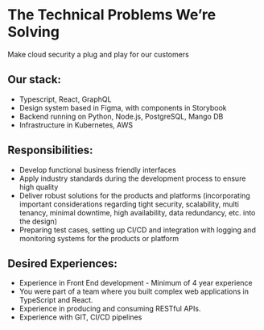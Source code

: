 # The Technical Problems We’re Solving
Make cloud security a plug and play for our customers

## Our stack:
* Typescript, React, GraphQL
* Design system based in Figma, with components in Storybook
* Backend running on Python, Node.js, PostgreSQL, Mango DB
* Infrastructure in Kubernetes, AWS

## Responsibilities:
* Develop functional business friendly interfaces
* Apply industry standards during the development process to ensure high quality
* Deliver robust solutions for the products and platforms (incorporating important considerations regarding tight security, scalability, multi tenancy, minimal downtime, high availability, data redundancy, etc. into the design)
* Preparing test cases, setting up CI/CD and integration with logging and monitoring systems for the products or platform


## Desired Experiences:
* Experience in Front End development - Minimum of 4 year experience
* You were part of a team where you built complex web applications in TypeScript and React.
* Experience in producing and consuming RESTful APIs.
* Experience with GIT, CI/CD pipelines